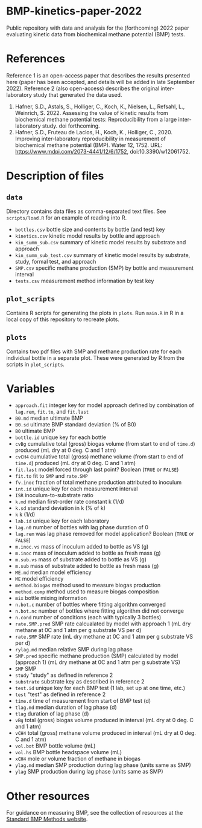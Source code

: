 # BMP-kinetics-paper-2022
Public repository with data and analysis for the (forthcoming) 2022 paper evaluating kinetic data from biochemical methane potential (BMP) tests. 

# References
Reference 1 is an open-access paper that describes the results presented here (paper has been accepted, and details will be added in late September 2022).
Reference 2 (also open-access) describes the original inter-laboratory study that generated the data used.

1. Hafner, S.D., Astals, S., Holliger, C., Koch, K., Nielsen, L., Refsahl, L., Weinrich, S. 2022. Assessing the value of kinetic results from biochemical methane potential tests: Reproducibility from a large inter-laboratory study. doi forthcoming.
2. Hafner, S.D., Fruteau de Laclos, H., Koch, K., Holliger, C., 2020. Improving inter-laboratory reproducibility in measurement of biochemical methane potential (BMP). Water 12, 1752. URL: <https://www.mdpi.com/2073-4441/12/6/1752>, doi:10.3390/w12061752. 

# Description of files
## `data`
Directory contains data files as comma-separated text files.
See `scripts/load.R` for an example of reading into R.

* `bottles.csv` bottle size and contents by bottle (and test) key
* `kinetics.csv` kinetic model results by bottle and approach
* `kin_summ_sub.csv` summary of kinetic model results by substrate and approach
* `kin_summ_sub_test.csv` summary of kinetic model results by substrate, study, formal test, and approach
* `SMP.csv` specific methane production (SMP) by bottle and measurement interval
* `tests.csv` measurement method information by test key

## `plot_scripts`
Contains R scripts for generating the plots in `plots`.
Run `main.R` in R in a local copy of this repository to recreate plots.

## `plots`
Contains two pdf files with SMP and methane production rate for each individual bottle in a separate plot.
These were generated by R from the scripts in `plot_scripts`.

# Variables
* `approach.fit` integer key for model approach defined by combination of  `lag.rem`, `fit.to`, and `fit.last`
* `B0.md` median ultimate BMP
* `B0.sd` ultimate BMP standard deviation (% of B0)
* `B0` ultimate BMP
* `bottle.id` unique key for each bottle
* `cvBg` cumulative total (gross) biogas volume (from start to end of `time.d`) produced (mL dry at 0 deg. C and 1 atm)
* `cvCH4` cumulative total (gross) methane volume (from start to end of `time.d`) produced (mL dry at 0 deg. C and 1 atm)
* `fit.last` model forced through last point? Boolean (`TRUE` or `FALSE`) 
* `fit.to` fit to `SMP` and `rate.SMP`
* `fv.inoc` fraction of total methane production attributed to inoculum
* `int.id` unique key for each measurement interval
* `ISR` inoculum-to-substrate ratio
* `k.md` median first-order rate constant k (1/d)
* `k.sd` standard deviation in k (% of k)
* `k` k (1/d)
* `lab.id` unique key for each laboratory
* `lag.n0` number of bottles with lag phase duration of 0
* `lag.rem` was lag phase removed for model application? Boolean (`TRUE` or `FALSE`) 
* `m.inoc.vs` mass of inoculum added to bottle as VS (g)
* `m.inoc` mass of inoculum added to bottle as fresh mass (g)
* `m.sub.vs` mass of substrate added to bottle as VS (g)
* `m.sub` mass of substrate added to bottle as fresh mass (g)
* `ME.md` median model efficiency
* `ME` model efficiency
* `method.biogas` method used to measure biogas production
* `method.comp` method used to measure biogas composition
* `mix` bottle mixing information
* `n.bot.c` number of bottles where fitting algorithm converged
* `n.bot.nc` number of bottles where fitting algorithm did not converge
* `n.cond` number of conditions (each with typically 3 bottles)
* `rate.SMP.pred` SMP rate calcualated by model with approach 1 (mL dry methane at 0C and 1 atm per g substrate VS per d)
* `rate.SMP` SMP rate (mL dry methane at 0C and 1 atm per g substrate VS per d)
* `rylag.md` median relative SMP during lag phase
* `SMP.pred` specific methane production (SMP) calculated by model (approach 1) (mL dry methane at 0C and 1 atm per g substrate VS)
* `SMP` SMP
* `study` "study" as defined in reference 2
* `substrate` substrate key as described in reference 2
* `test.id` unique key for each BMP test (1 lab, set up at one time, etc.)
* `test` "test" as defined in reference 2
* `time.d` time of measurement from start of BMP test (d)
* `tlag.md` median duration of lag phase (d)
* `tlag` duration of lag phase (d)
* `vBg` total (gross) biogas volume produced in interval (mL dry at 0 deg. C and 1 atm)
* `vCH4` total (gross) methane volume produced in interval (mL dry at 0 deg. C and 1 atm)
* `vol.bot` BMP bottle volume (mL)
* `vol.hs` BMP bottle headspace volume (mL)
* `xCH4` mole or volume fraction of methane in biogas
* `ylag.md` median SMP production during lag phase (units same as SMP)
* `ylag` SMP production during lag phase (units same as SMP)

# Other resources
For guidance on measuring BMP, see the collection of resources at the [Standard BMP Methods website](https://www.dbfz.de/en/bmp/).

